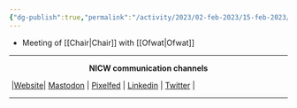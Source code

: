 ```yaml
---
{"dg-publish":true,"permalink":"/activity/2023/02-feb-2023/15-feb-2023/"}
---
```



- Meeting of [[Chair\|Chair]] with [[Ofwat\|Ofwat]]

***
<p style="text-align: center;font-weight:bold";>NICW communication channels</p>

󠁧 |[Website](https://nationalinfrastructurecommission.wales)| [Mastodon](https://toot.wales/@NICW) | [Pixelfed](https://pix.toot.wales/NICW) | [Linkedin](https://www.linkedin.com/company/26268509/) | [Twitter](https://twitter.com/InfraCommCymru) |
***


